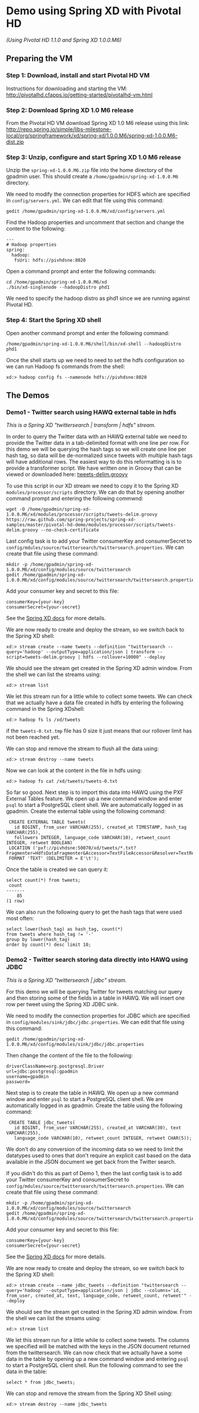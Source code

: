 # Demo using Spring XD with Pivotal HD

_(Using Pivotal HD 1.1.0 and Spring XD 1.0.0.M6)_

## Preparing the VM

### Step 1: Download, install and start Pivotal HD VM

Instructions for downloading and starting the VM: 
http://pivotalhd.cfapps.io/getting-started/pivotalhd-vm.html

### Step 2: Download Spring XD 1.0 M6 release

From the Pivotal HD VM download Spring XD 1.0 M6 release using this link: 
http://repo.spring.io/simple/libs-milestone-local/org/springframework/xd/spring-xd/1.0.0.M6/spring-xd-1.0.0.M6-dist.zip

### Step 3: Unzip, configure and start Spring XD 1.0 M6 release

Unzip the `spring-xd-1.0.0.M6.zip` file into the home directory of the gpadmin user. This should create 
a `/home/gpadmin/spring-xd-1.0.0.M6` directory.

We need to modify the connection properties for HDFS which are specified in `config/servers.yml`. We can edit that file using this command:

    gedit /home/gpadmin/spring-xd-1.0.0.M6/xd/config/servers.yml

Find the Hadoop properties and uncomment that section and change the content to the following:

```
---
# Hadoop properties
spring:
  hadoop:
   fsUri: hdfs://pivhdsne:8020
```

Open a command prompt and enter the following commands:

    cd /home/gpadmin/spring-xd-1.0.0.M6/xd
    ./bin/xd-singlenode --hadoopDistro phd1

We need to specify the hadoop distro as phd1 since we are running against Pivotal HD.

### Step 4: Start the Spring XD shell

Open another command prompt and enter the following command:

    /home/gpadmin/spring-xd-1.0.0.M6/shell/bin/xd-shell --hadoopDistro phd1
    
Once the shell starts up we need to need to set the hdfs configuration so we can run Hadoop fs commands from the shell:

    xd:> hadoop config fs --namenode hdfs://pivhdsne:8020
    

## The Demos

### Demo1 - Twitter search using HAWQ external table in hdfs

*This is a Spring XD "twittersearch | transform | hdfs" stream.*

In order to query the Twitter data with an HAWQ external table we need to provide the Twitter data in a 
tab-delimited format with one line per row. For this demo we will be querying the hash tags so we will create one 
line per hash tag, so data will be de-normalized since tweets with multiple hash tags will have additional rows. 
The easiest way to do this reformatting is is to provide a transformer script. We have written one in Groovy that can 
be viewed or downloaded here: 
[tweets-delim.groovy](https://raw.github.com/spring-projects/spring-xd-samples/master/pivotal-hd-demo/modules/processor/scripts/tweets-delim.groovy)

To use this script in our XD stream we need to copy it to the Spring XD `modules/processor/scripts` directory. We can do that 
by opening another command prompt and entering the following commwnd:

    wget -O /home/gpadmin/spring-xd-1.0.0.M6/xd/modules/processor/scripts/tweets-delim.groovy https://raw.github.com/spring-projects/spring-xd-samples/master/pivotal-hd-demo/modules/processor/scripts/tweets-delim.groovy --no-check-certificate

Last config task is to add your Twitter consumerKey and consumerSecret to `config/mdules/source/twittersearch/twittersearch.properties`. We can create that file using these command:

    mkdir -p /home/gpadmin/spring-xd-1.0.0.M6/xd/config/modules/source/twittersearch
    gedit /home/gpadmin/spring-xd-1.0.0.M6/xd/config/modules/source/twittersearch/twittersearch.properties
    
Add your consumer key and secret to this file:

```
consumerKey={your-key}
consumerSecret={your-secret}
```

See the [Spring XD docs](https://github.com/spring-projects/spring-xd/wiki/Sources#wiki-twitter-search) for more details.

We are now ready to create and deploy the stream, so we switch back to the Spring XD shell:

    xd:> stream create --name tweets --definition "twittersearch --query='hadoop' --outputType=application/json | transform --script=tweets-delim.groovy | hdfs --rollover=10000" --deploy

We should see the stream get created in the Spring XD admin window. From the shell we can list the streams using:

    xd:> stream list
    
We let this stream run for a little while to collect some tweets. We can check that we actually have a data file created
in hdfs by entering the following command in the Spring XDshell:

    xd:> hadoop fs ls /xd/tweets

if the `tweets-0.txt.tmp` file has 0 size it just means that our rollover limit has not been reached yet.

We can stop and remove the stream to flush all the data using:

    xd:> stream destroy --name tweets
    
Now we can look at the content in the file in hdfs using:

    xd:> hadoop fs cat /xd/tweets/tweets-0.txt
    
So far so good. Next step is to import this data into HAWQ using the PXF External Tables feature. We open up a new command window
and enter `psql` to start a PostgreSQL client shell. We are automatically logged in as gpadmin. Create the external table using the 
following command:

     CREATE EXTERNAL TABLE tweets(
       id BIGINT, from_user VARCHAR(255), created_at TIMESTAMP, hash_tag VARCHAR(255), 
       followers INTEGER, language_code VARCHAR(10), retweet_count INTEGER, retweet BOOLEAN) 
     LOCATION ('pxf://pivhdsne:50070/xd/tweets/*.txt?Fragmenter=HdfsDataFragmenter&Accessor=TextFileAccessor&Resolver=TextResolver') 
     FORMAT 'TEXT' (DELIMITER = E'\t');

Once the table is created we can query it:

    select count(*) from tweets;
     count
    -------
        85
    (1 row)
     
We can also run the following query to get the hash tags that were used most often:

    select lower(hash_tag) as hash_tag, count(*) 
    from tweets where hash_tag != '-' 
    group by lower(hash_tag) 
    order by count(*) desc limit 10;


### Demo2 - Twitter search storing data directly into HAWQ using JDBC

*This is a Spring XD "twittersearch | jdbc" stream.*

For this demo we will be querying Twitter for tweets matching our query and then storing some of the fields in a table in
HAWQ. We will insert one row per tweet using the Spring XD JDBC sink.

We need to modify the connection properties for JDBC which are specified in `config/modules/sink/jdbc/jdbc.properties`. We can edit that file 
using this command:

    gedit /home/gpadmin/spring-xd-1.0.0.M6/xd/config/modules/sink/jdbc/jdbc.properties

Then change the content of the file to the following:

```
driverClassName=org.postgresql.Driver
url=jdbc:postgresql:gpadmin
username=gpadmin
password=
```

Next step is to create the table in HAWQ. We open up a new command window and enter `psql` to start a PostgreSQL client 
shell. We are automatically logged in as gpadmin. Create the table using the following command:

     CREATE TABLE jdbc_tweets(
       id BIGINT, from_user VARCHAR(255), created_at VARCHAR(30), text VARCHAR(255), 
       language_code VARCHAR(10), retweet_count INTEGER, retweet CHAR(5)); 

We don't do any conversion of the incoming data so we need to limit the datatypes used to ones that don't require an explicit cast based on the data 
available in the JSON document we get back from the Twitter search.

If you didn't do this as part of Demo 1, then the last config task is to add your Twitter consumerKey and consumerSecret to `config/mdules/source/twittersearch/twittersearch.properties`. We can create that file using these command:

    mkdir -p /home/gpadmin/spring-xd-1.0.0.M6/xd/config/modules/source/twittersearch
    gedit /home/gpadmin/spring-xd-1.0.0.M6/xd/config/modules/source/twittersearch/twittersearch.properties
    
Add your consumer key and secret to this file:

```
consumerKey={your-key}
consumerSecret={your-secret}
```
    
See the [Spring XD docs](https://github.com/spring-projects/spring-xd/wiki/Sources#wiki-twittersearch) for more details.

We are now ready to create and deploy the stream, so we switch back to the Spring XD shell:

    xd:> stream create --name jdbc_tweets --definition "twittersearch --query='hadoop' --outputType=application/json | jdbc --columns='id, from_user, created_at, text, language_code, retweet_count, retweet'" --deploy

We should see the stream get created in the Spring XD admin window. From the shell we can list the streams using:

    xd:> stream list
    
We let this stream run for a little while to collect some tweets. The columns we specified will be matched with the keys in the JSON document
returned from the twittersearch. We can now check that we actually have a some data in the table by opening up a new 
command window and entering `psql` to start a PostgreSQL client shell. Run the following command to see the data in 
the table:

    select * from jdbc_tweets;
     
We can stop and remove the stream from the Spring XD Shell using:

    xd:> stream destroy --name jdbc_tweets

